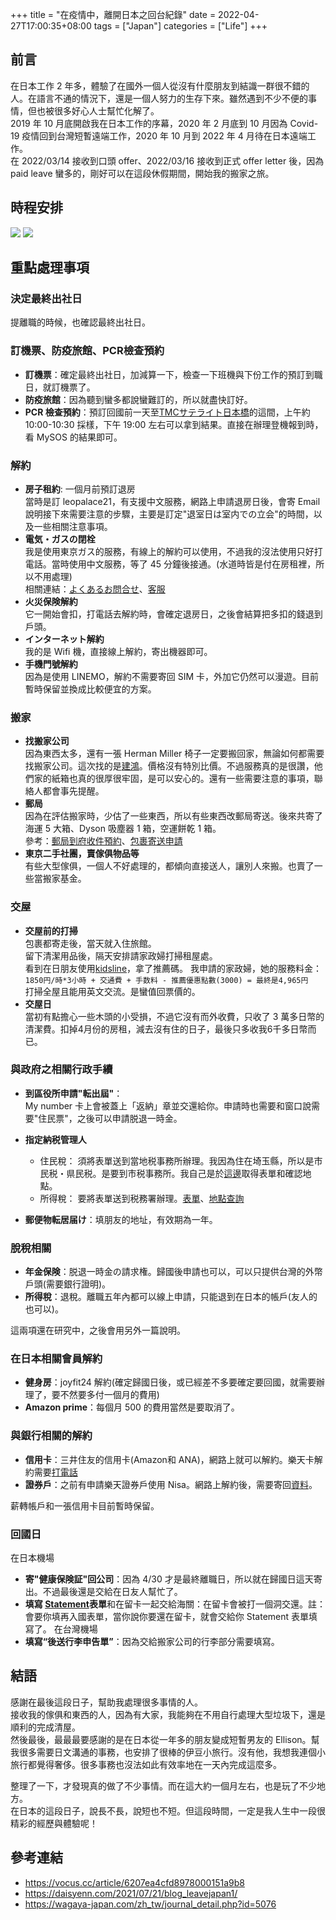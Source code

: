 +++
title = "在疫情中，離開日本之回台紀錄"
date = 2022-04-27T17:00:35+08:00
tags = ["Japan"]
categories = ["Life"]
+++

## 前言
在日本工作 2 年多，體驗了在國外一個人從沒有什麼朋友到結識一群很不錯的人。在語言不通的情況下，還是一個人努力的生存下來。雖然遇到不少不便的事情，但也被很多好心人士幫忙化解了。  
2019 年 10 月底開啟我在日本工作的序幕，2020 年 2 月底到 10 月因為 Covid-19 疫情回到台灣短暫遠端工作，2020 年 10 月到 2022 年 4 月待在日本遠端工作。  
在 2022/03/14 接收到口頭 offer、2022/03/16 接收到正式 offer letter 後，因為 paid leave 蠻多的，剛好可以在這段休假期間，開始我的搬家之旅。

## 時程安排
![](https://i.imgur.com/Npo1scD.png)
![](https://i.imgur.com/SEaIoXS.jpg)

## 重點處理事項

### 決定最終出社日
提離職的時候，也確認最終出社日。

### 訂機票、防疫旅館、PCR檢查預約
- **訂機票**：確定最終出社日，加減算一下，檢查一下班機與下份工作的預訂到職日，就訂機票了。  
- **防疫旅館**：因為聽到蠻多都說蠻難訂的，所以就盡快訂好。  
- **PCR 檢查預約**：預訂回國前一天至[TMCサテライト日本橋](https://www.team-medical.or.jp/location/nihonbashi/)的這間，上午約 10:00-10:30 採樣，下午 19:00 左右可以拿到結果。直接在辦理登機報到時，看 MySOS 的結果即可。  

### 解約
- **房子租約**: 一個月前預訂退房   
當時是訂 leopalace21，有支援中文服務，網路上申請退房日後，會寄 Email 說明接下來需要注意的步驟，主要是訂定"退室日は室内での立会"的時間，以及一些相關注意事項。  
- **電気・ガスの閉栓**  
我是使用東京ガス的服務，有線上的解約可以使用，不過我的沒法使用只好打電話。當時使用中文服務，等了 45 分鐘後接通。(水道時皆是付在房租裡，所以不用處理)  
相關連結：[よくあるお問合せ](https://vivr.tokyo-gas.co.jp/contact-detail/62)、[客服](https://www.tokyo-gas.co.jp/ch/cutomercenter.html)  
- **火災保険解約**  
它一開始會扣，打電話去解約時，會確定退房日，之後會結算把多扣的錢退到戶頭。  
- **インターネット解約**  
我的是 Wifi 機，直接線上解約，寄出機器即可。    
- **手機門號解約**  
因為是使用 LINEMO，解約不需要寄回 SIM 卡，外加它仍然可以漫遊。目前暫時保留並換成比較便宜的方案。

### 搬家
- **找搬家公司**  
因為東西太多，還有一張 Herman Miller 椅子一定要搬回家，無論如何都需要找搬家公司。這次找的是[建鴻](http://www.kenko-net.co.jp/)。價格沒有特別比價。不過服務真的是很讚，他們家的紙箱也真的很厚很牢固，是可以安心的。還有一些需要注意的事項，聯絡人都會事先提醒。  
- **郵局**  
因為在評估搬家時，少估了一些東西，所以有些東西改郵局寄送。後來共寄了海運 5 大箱、Dyson 吸塵器 1 箱，空運餅乾 1 箱。  
參考：[郵局到府收件預約](https://mgr.post.japanpost.jp/C20P02Action.do;jsessionid=h2ZWX2hVsMmQbnLj6fFmx2tSlxlfCzQhzLyN7pVVvkdgZ2SQTSXB!121167365?ssoparam=0&termtype=0)、[包裹寄送申請](https://emily4101178.pixnet.net/blog/post/21114836-%E1%83%93%E6%97%A5%E6%9C%AC%E7%95%99%E5%AD%B8-%E1%83%93--%E6%88%91%E8%A6%81%E5%9B%9E%E5%8F%B0%E7%81%A3%E4%BA%86%21-%E8%A1%8C%E6%9D%8E%E5%A4%A7%E7%88%86%E7%82%B8_%E6%97%A5)
- **東京二手社團，賣傢俱物品等**  
有些大型傢俱，一個人不好處理的，都傾向直接送人，讓別人來搬。也賣了一些當搬家基金。  

### 交屋  
- **交屋前的打掃**  
包裹都寄走後，當天就入住旅館。    
留下清潔用品後，隔天安排請家政婦打掃租屋處。  
看到在日朋友使用[kidsline](https://kidsline.me/invites/friend?invite_code=kids_7218625702)，拿了推薦碼。
我申請的家政婦，她的服務料金：`1850円/時*3小時 + 交通費 + 手数料 - 推薦優惠點數(3000) = 最終是4,965円`  
打掃全屋且能用英文交流。是蠻值回票價的。    
- **交屋日**  
當初有點擔心一些木頭的小受損，不過它沒有而外收費，只收了 3 萬多日幣的清潔費。扣掉4月份的房租，減去沒有住的日子，最後只多收我6千多日幣而已。  

### 與政府之相關行政手續  
- **到區役所申請"転出屆"**：  
My number 卡上會被蓋上「返納」章並交還給你。申請時也需要和窗口說需要"住民票"，之後可以申請脱退一時金。  
- **指定納税管理人**    
  
  - 住民稅：
  須將表單送到當地税事務所辦理。我因為住在埼玉縣，所以是市民税・県民税。是要到市税事務所。我自己是於[這邊](https://www.city.saitama.jp/001/004/002/001/002/p001730.html)取得表單和確認地點。  
  - 所得稅：
  要將表單送到税務署辦理。[表單](https://www.nta.go.jp/taxes/tetsuzuki/shinsei/annai/shinkoku/annai/07.htm)、[地點查詢](https://www.nta.go.jp/about/organization/index.htm)  
- **郵便物転居届け**：填朋友的地址，有效期為一年。  

### 脫稅相關  
- **年金保険**：脱退一時金の請求権。歸國後申請也可以，可以只提供台灣的外幣戶頭(需要銀行證明)。  
- **所得稅**：退稅。離職五年內都可以線上申請，只能退到在日本的帳戶(友人的也可以)。  

這兩項還在研究中，之後會用另外一篇說明。  

### 在日本相關會員解約
- **健身房**：joyfit24 解約(確定歸國日後，或已經差不多要確定要回國，就需要辦理了，要不然要多付一個月的費用)  
- **Amazon prime**：每個月 500 的費用當然是要取消了。

### 與銀行相關的解約
- **信用卡**：三井住友的信用卡(Amazon和 ANA)，網路上就可以解約。樂天卡解約需要[打電話](https://mag.app-liv.jp/archive/134333/#780944)
- **證券戶**：之前有申請樂天證券戶使用 Nisa。網路上解約後，需要寄回[資料](https://www.rakuten-sec.co.jp/web/help/account_closure/#skip02)。  

薪轉帳戶和一張信用卡目前暫時保留。  

### 回國日
在日本機場
- **寄"健康保険証"回公司**：因為 4/30 才是最終離職日，所以就在歸國日這天寄出。不過最後還是交給在日友人幫忙了。
- **填寫 [Statement](https://photos.app.goo.gl/VmQVYNLCwb4R1b6C9)表單**和在留卡一起交給海關：在留卡會被打一個洞交還。註：會要你填再入國表單，當你說你要還在留卡，就會交給你 Statement 表單填寫了。
在台灣機場
- **填寫“後送行李申告單”**：因為交給搬家公司的行李部分需要填寫。

## 結語
感謝在最後這段日子，幫助我處理很多事情的人。  
接收我的傢俱和東西的人，因為有大家，我能夠在不用自行處理大型垃圾下，還是順利的完成清屋。  
然後最後，最最最要感謝的是在日本從一年多的朋友變成短暫男友的 Ellison。幫我很多需要日文溝通的事務，也安排了很棒的伊豆小旅行。沒有他，我想我連個小旅行都覺得奢侈。很多事務也沒法如此有效率地在一天內完成這麼多。  

整理了一下，才發現真的做了不少事情。而在這大約一個月左右，也是玩了不少地方。  
在日本的這段日子，說長不長，說短也不短。但這段時間，一定是我人生中一段很精彩的經歷與體驗呢！  

## 參考連結
- https://vocus.cc/article/6207ea4cfd8978000151a9b8 
- https://daisyenn.com/2021/07/21/blog_leavejapan1/
- https://wagaya-japan.com/zh_tw/journal_detail.php?id=5076